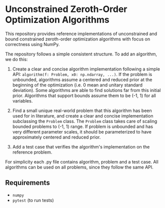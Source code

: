 # Unconstrained Zeroth-Order Optimization Algorithms

This repository provides reference implementations of unconstrained and bound constrained zeroth-order optimization algorithms with focus on correctness using NumPy.

The repository follows a simple consistent structure. To add an algorithm, we do this:

1. Create a clear and concise algorithm implementation following a simple API: `algorithm(f: Problem, x0: np.ndarray, ...)`. If the problem is unbounded, algorithms assume a centered and reduced prior at the beginning of the optimization (i.e. 0 mean and unitary standard deviation). Some algorithms are able to find solutions far from this initial prior. Algorithms that support bounds assume them to be (-1, 1) for all variables.

2. Find a small unique real-world problem that this algorithm has been used for in literature, and create a clear and concise implementation subclassing the `Problem` class. The `Problem` class takes care of scaling bounded problems to (-1, 1) range. If problem is unbounded and has very different parameter scales, it should be parameterized to have approximately centered and reduced prior.

3. Add a test case that verifies the algorithm's implementation on the reference problem.

For simplicity each .py file contains algorithm, problem and a test case. All algorithms can be used on all problems, since they follow the same API.

## Requirements

- `numpy`
- `pytest` (to run tests)
